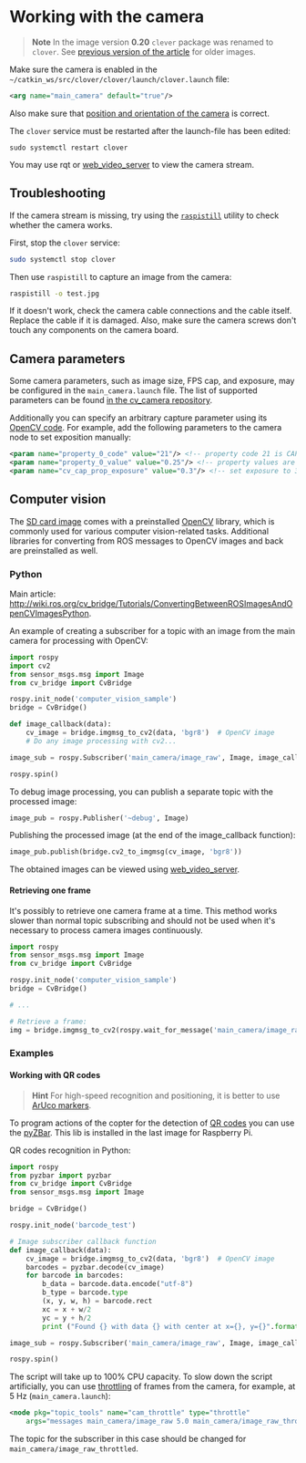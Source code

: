 # Working with the camera

> **Note** In the image version **0.20** `clever` package was renamed to `clover`. See [previous version of the article](https://github.com/CopterExpress/clover/blob/v0.19/docs/en/camera.md) for older images.

Make sure the camera is enabled in the `~/catkin_ws/src/clover/clover/launch/clover.launch` file:

```xml
<arg name="main_camera" default="true"/>
```

Also make sure that [position and orientation of the camera](camera_setup.md) is correct.

The `clover` service must be restarted after the launch-file has been edited:

```(bash)
sudo systemctl restart clover
```

You may use rqt or [web_video_server](web_video_server.md) to view the camera stream.

## Troubleshooting

If the camera stream is missing, try using the [`raspistill`](https://www.raspberrypi.org/documentation/usage/camera/raspicam/raspistill.md) utility to check whether the camera works.

First, stop the `clover` service:

```bash
sudo systemctl stop clover
```

Then use `raspistill` to capture an image from the camera:

```bash
raspistill -o test.jpg
```

If it doesn't work, check the camera cable connections and the cable itself. Replace the cable if it is damaged. Also, make sure the camera screws don't touch any components on the camera board.

## Camera parameters

Some camera parameters, such as image size, FPS cap, and exposure, may be configured in the `main_camera.launch` file. The list of supported parameters can be found [in the cv_camera repository](https://github.com/OTL/cv_camera#parameters).

Additionally you can specify an arbitrary capture parameter using its [OpenCV code](https://docs.opencv.org/3.3.1/d4/d15/group__videoio__flags__base.html). For example, add the following parameters to the camera node to set exposition manually:

```xml
<param name="property_0_code" value="21"/> <!-- property code 21 is CAP_PROP_AUTO_EXPOSURE -->
<param name="property_0_value" value="0.25"/> <!-- property values are normalized as per OpenCV specs, even for "menu" controls; 0.25 means "use manual exposure" -->
<param name="cv_cap_prop_exposure" value="0.3"/> <!-- set exposure to 30% of maximum value -->
```

## Computer vision

The [SD card image](image.md) comes with a preinstalled [OpenCV](https://opencv.org) library, which is commonly used for various computer vision-related tasks. Additional libraries for converting from ROS messages to OpenCV images and back are preinstalled as well.

### Python

Main article: http://wiki.ros.org/cv_bridge/Tutorials/ConvertingBetweenROSImagesAndOpenCVImagesPython.

An example of creating a subscriber for a topic with an image from the main camera for processing with OpenCV:

```python
import rospy
import cv2
from sensor_msgs.msg import Image
from cv_bridge import CvBridge

rospy.init_node('computer_vision_sample')
bridge = CvBridge()

def image_callback(data):
    cv_image = bridge.imgmsg_to_cv2(data, 'bgr8')  # OpenCV image
    # Do any image processing with cv2...

image_sub = rospy.Subscriber('main_camera/image_raw', Image, image_callback)

rospy.spin()
```

To debug image processing, you can publish a separate topic with the processed image:

```python
image_pub = rospy.Publisher('~debug', Image)
```

Publishing the processed image (at the end of the image_callback function):

```python
image_pub.publish(bridge.cv2_to_imgmsg(cv_image, 'bgr8'))
```

The obtained images can be viewed using [web_video_server](web_video_server.md).

#### Retrieving one frame

It's possibly to retrieve one camera frame at a time. This method works slower than normal topic subscribing and should not be used when it's necessary to process camera images continuously.

```python
import rospy
from sensor_msgs.msg import Image
from cv_bridge import CvBridge

rospy.init_node('computer_vision_sample')
bridge = CvBridge()

# ...

# Retrieve a frame:
img = bridge.imgmsg_to_cv2(rospy.wait_for_message('main_camera/image_raw', Image), 'bgr8')
```

### Examples

#### Working with QR codes

> **Hint** For high-speed recognition and positioning, it is better to use [ArUco markers](aruco.md).

To program actions of the copter for the detection of [QR codes](https://en.wikipedia.org/wiki/QR_code) you can use the [pyZBar](https://pypi.org/project/pyzbar/). This lib is installed in the last image for Raspberry Pi.

QR codes recognition in Python:

```python
import rospy
from pyzbar import pyzbar
from cv_bridge import CvBridge
from sensor_msgs.msg import Image

bridge = CvBridge()

rospy.init_node('barcode_test')

# Image subscriber callback function
def image_callback(data):
    cv_image = bridge.imgmsg_to_cv2(data, 'bgr8')  # OpenCV image
    barcodes = pyzbar.decode(cv_image)
    for barcode in barcodes:
        b_data = barcode.data.encode("utf-8")
        b_type = barcode.type
        (x, y, w, h) = barcode.rect
        xc = x + w/2
        yc = y + h/2
        print ("Found {} with data {} with center at x={}, y={}".format(b_type, b_data, xc, yc))

image_sub = rospy.Subscriber('main_camera/image_raw', Image, image_callback, queue_size=1)

rospy.spin()
```

The script will take up to 100% CPU capacity. To slow down the script artificially, you can use [throttling](http://wiki.ros.org/topic_tools/throttle) of frames from the camera, for example, at 5 Hz (`main_camera.launch`):

```xml
<node pkg="topic_tools" name="cam_throttle" type="throttle"
    args="messages main_camera/image_raw 5.0 main_camera/image_raw_throttled"/>
```

The topic for the subscriber in this case should be changed for `main_camera/image_raw_throttled`.
